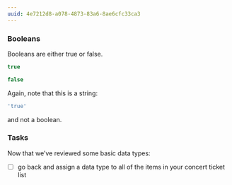 ```yaml
---
uuid: 4e7212d8-a078-4873-83a6-8ae6cfc33ca3
---
```

### Booleans

Booleans are either true or false.
```javascript
true

false
```
Again, note that this is a string:

```javascript
'true'
```
and not a boolean.


### Tasks
Now that we’ve reviewed some basic data types:
- [ ]  go back and assign a data type to all of the items in your concert ticket list
